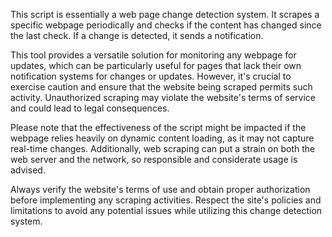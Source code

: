 This script is essentially a web page change detection system. It scrapes a specific webpage periodically and checks if the content has changed since the last check. If a change is detected, it sends a notification.

This tool provides a versatile solution for monitoring any webpage for updates, which can be particularly useful for pages that lack their own notification systems for changes or updates. However, it's crucial to exercise caution and ensure that the website being scraped permits such activity. Unauthorized scraping may violate the website's terms of service and could lead to legal consequences.

Please note that the effectiveness of the script might be impacted if the webpage relies heavily on dynamic content loading, as it may not capture real-time changes. Additionally, web scraping can put a strain on both the web server and the network, so responsible and considerate usage is advised.

Always verify the website's terms of use and obtain proper authorization before implementing any scraping activities. Respect the site's policies and limitations to avoid any potential issues while utilizing this change detection system.
